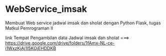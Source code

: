 # WebService_imsak
Membuat Web service jadwal imsak dan sholat dengan Python Flask, tugas Matkul Pemrograman II

link Tempat Pengambilan data Jadwal imsak dan sholat ===> https://drive.google.com/drive/folders/1fAmx-NL-ce-i1WxzKjAj1I5KOjEHDDKB
